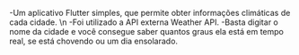 -Um aplicativo Flutter simples, que permite obter informações climáticas de cada cidade. \n
-Foi utilizado a API externa Weather API.
-Basta digitar o nome da cidade e você consegue saber quantos graus ela está em tempo real, se está chovendo ou um dia ensolarado.
